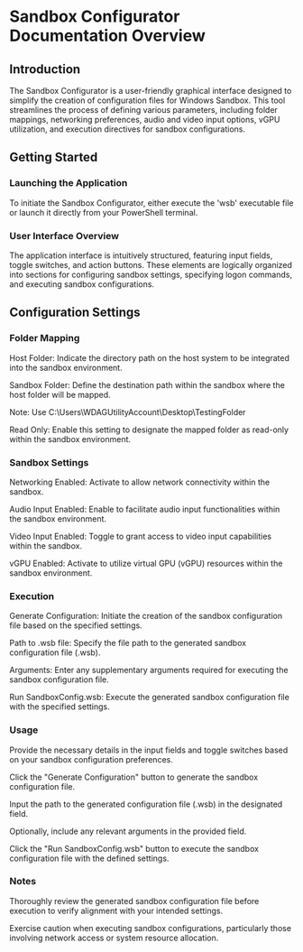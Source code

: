 # Sandbox Configurator Documentation Overview

## Introduction

The Sandbox Configurator is a user-friendly graphical interface designed to simplify the creation of configuration files for Windows Sandbox. This tool streamlines the process of defining various parameters, including folder mappings, networking preferences, audio and video input options, vGPU utilization, and execution directives for sandbox configurations.


## Getting Started

### Launching the Application

To initiate the Sandbox Configurator, either execute the 'wsb' executable file or launch it directly from your PowerShell terminal.


### User Interface Overview

The application interface is intuitively structured, featuring input fields, toggle switches, and action buttons. These elements are logically organized into sections for configuring sandbox settings, specifying logon commands, and executing sandbox configurations.

  
## Configuration Settings

### Folder Mapping

Host Folder: Indicate the directory path on the host system to be integrated into the sandbox environment.

Sandbox Folder: Define the destination path within the sandbox where the host folder will be mapped.

Note: Use C:\Users\WDAGUtilityAccount\Desktop\TestingFolder

Read Only: Enable this setting to designate the mapped folder as read-only within the sandbox environment.

### Sandbox Settings

Networking Enabled: Activate to allow network connectivity within the sandbox.

Audio Input Enabled: Enable to facilitate audio input functionalities within the sandbox environment.

Video Input Enabled: Toggle to grant access to video input capabilities within the sandbox.

vGPU Enabled: Activate to utilize virtual GPU (vGPU) resources within the sandbox environment.

### Execution

Generate Configuration: Initiate the creation of the sandbox configuration file based on the specified settings.

Path to .wsb file: Specify the file path to the generated sandbox configuration file (.wsb).

Arguments: Enter any supplementary arguments required for executing the sandbox configuration file.

Run SandboxConfig.wsb: Execute the generated sandbox configuration file with the specified settings.

### Usage

Provide the necessary details in the input fields and toggle switches based on your sandbox configuration preferences.

Click the "Generate Configuration" button to generate the sandbox configuration file.

Input the path to the generated configuration file (.wsb) in the designated field.

Optionally, include any relevant arguments in the provided field.

Click the "Run SandboxConfig.wsb" button to execute the sandbox configuration file with the defined settings.

### Notes

Thoroughly review the generated sandbox configuration file before execution to verify alignment with your intended settings.

Exercise caution when executing sandbox configurations, particularly those involving network access or system resource allocation.


